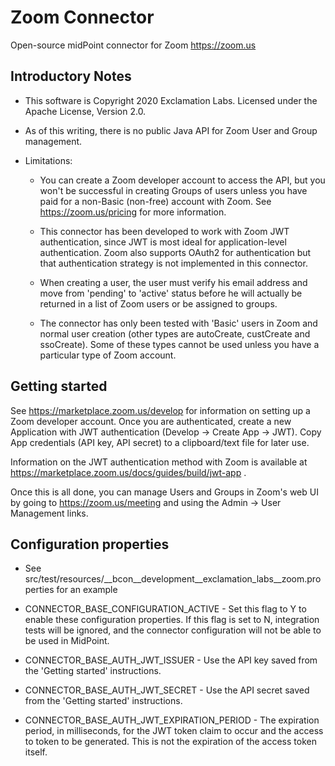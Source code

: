 # Zoom Connector

Open-source midPoint connector for Zoom <https://zoom.us>

## Introductory Notes

- This software is Copyright 2020 Exclamation Labs.  Licensed under the Apache License, Version 2.0.

- As of this writing, there is no public Java API for Zoom User and Group management.

- Limitations:
 
    - You can create a Zoom developer account to access the API, but you won't be successful
    in creating Groups of users unless you have paid for a non-Basic (non-free)
     account with Zoom.  See <https://zoom.us/pricing> for more information.
     
    - This connector has been developed to work with Zoom JWT authentication, since JWT
    is most ideal for application-level authentication.  Zoom also supports OAuth2 for authentication
    but that authentication strategy is not implemented in this connector.
 
    - When creating a user, the user must verify his email address and move from 'pending' to 'active'
 status before he will actually be returned in a list of Zoom users or be assigned to groups.
 
    - The connector has only been tested with 'Basic' users in Zoom and normal user
    creation (other types are autoCreate, custCreate and ssoCreate).  Some of these
    types cannot be used unless you have a particular type of Zoom account.

## Getting started
See <https://marketplace.zoom.us/develop> for information on setting up a Zoom developer
 account. Once you are authenticated, create a new Application with JWT authentication 
 (Develop -> Create App -> JWT).  Copy App credentials (API key, API secret)
 to a clipboard/text file for later use.

Information on the JWT authentication method with Zoom is available at
<https://marketplace.zoom.us/docs/guides/build/jwt-app> .

Once this is all done, you can manage Users and Groups in Zoom's web UI by going to
<https://zoom.us/meeting> and using the Admin -> User Management links.

## Configuration properties 

- See src/test/resources/__bcon__development__exclamation_labs__zoom.properties for an example

- CONNECTOR_BASE_CONFIGURATION_ACTIVE - Set this flag to Y to enable these configuration properties.  If this
flag is set to N, integration tests will be ignored, and the connector configuration will not be able to be used
in MidPoint.

- CONNECTOR_BASE_AUTH_JWT_ISSUER - Use the API key saved from the 'Getting started' instructions.

- CONNECTOR_BASE_AUTH_JWT_SECRET - Use the API secret saved from the 'Getting started' instructions.

- CONNECTOR_BASE_AUTH_JWT_EXPIRATION_PERIOD - The expiration period, in milliseconds, for the JWT token claim to
occur and the access to token to be generated.  This is not the expiration of the access token itself.
